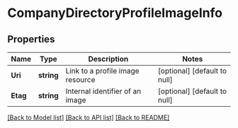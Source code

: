 # CompanyDirectoryProfileImageInfo

## Properties
Name | Type | Description | Notes
------------ | ------------- | ------------- | -------------
**Uri** | **string** | Link to a profile image resource | [optional] [default to null]
**Etag** | **string** | Internal identifier of an image | [optional] [default to null]

[[Back to Model list]](../README.md#documentation-for-models) [[Back to API list]](../README.md#documentation-for-api-endpoints) [[Back to README]](../README.md)


